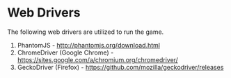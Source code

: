 # Web Drivers

The following web drivers are utilized to run the game.

1. PhantomJS - http://phantomjs.org/download.html
2. ChromeDriver (Google Chrome) - https://sites.google.com/a/chromium.org/chromedriver/
3. GeckoDriver (Firefox) - https://github.com/mozilla/geckodriver/releases